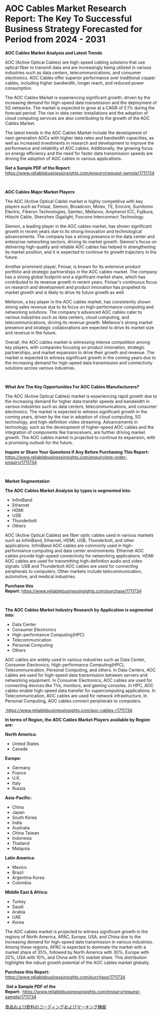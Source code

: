 <p><h1>AOC Cables Market Research Report: The Key To Successful Business Strategy Forecasted for Period from 2024 - 2031</h1></p><p><strong>AOC Cables Market Analysis and Latest Trends</strong></p>
<p><p>AOC (Active Optical Cables) are high-speed cabling solutions that use optical fiber to transmit data and are increasingly being utilized in various industries such as data centers, telecommunications, and consumer electronics. AOC Cables offer superior performance over traditional copper cables, including higher bandwidth, longer reach, and reduced power consumption.</p><p>The AOC Cables Market is experiencing significant growth, driven by the increasing demand for high-speed data transmission and the deployment of 5G networks. The market is expected to grow at a CAGR of 5.1% during the forecast period. The rise in data center installations and the adoption of cloud computing services are also contributing to the growth of the AOC Cables Market.</p><p>The latest trends in the AOC Cables Market include the development of next-generation AOCs with higher data rates and bandwidth capacities, as well as increased investments in research and development to improve the performance and reliability of AOC cables. Additionally, the growing focus on energy efficiency and the need for faster data transmission speeds are driving the adoption of AOC cables in various applications.</p></p>
<p><strong>Get a Sample PDF of the Report:&nbsp;</strong> <a href="https://www.reliablebusinessinsights.com/enquiry/request-sample/1711734">https://www.reliablebusinessinsights.com/enquiry/request-sample/1711734</a></p>
<p>&nbsp;</p>
<p><strong>AOC Cables Major Market Players</strong></p>
<p><p>The AOC (Active Optical Cable) market is highly competitive with key players such as Finisar, Siemon, Broadcom, Molex, TE, Emcore, Sumitomo Electric, Fiberon Technologies, Samtec, Mellanox, Amphenol ICC, Fujikura, Hitachi Cable, Shenzhen Gigalight, Foxconn Interconnect Technology.</p><p>Siemon, a leading player in the AOC cables market, has shown significant growth in recent years due to its strong innovation and technological advancements. The company has a strong presence in the data center and enterprise networking sectors, driving its market growth. Siemon's focus on delivering high-quality and reliable AOC cables has helped in strengthening its market position, and it is expected to continue its growth trajectory in the future.</p><p>Another prominent player, Finisar, is known for its extensive product portfolio and strategic partnerships in the AOC cables market. The company has a strong global footprint and a significant market share, which has contributed to its revenue growth in recent years. Finisar's continuous focus on research and development and product innovation has propelled its market growth and is likely to drive its future growth as well.</p><p>Mellanox, a key player in the AOC cables market, has consistently shown strong sales revenue due to its focus on high-performance computing and networking solutions. The company's advanced AOC cables cater to various industries such as data centers, cloud computing, and telecommunications, driving its revenue growth. Mellanox's strong market presence and strategic collaborations are expected to drive its market size and revenue in the future.</p><p>Overall, the AOC cables market is witnessing intense competition among key players, with companies focusing on product innovation, strategic partnerships, and market expansion to drive their growth and revenue. The market is expected to witness significant growth in the coming years due to the increasing demand for high-speed data transmission and connectivity solutions across various industries.</p></p>
<p>&nbsp;</p>
<p><strong>What Are The Key Opportunities For AOC Cables Manufacturers?</strong></p>
<p><p>The AOC (Active Optical Cables) market is experiencing rapid growth due to the increasing demand for higher data transfer speeds and bandwidth in various industries such as data centers, telecommunications, and consumer electronics. The market is expected to witness significant growth in the coming years, driven by the rise in adoption of cloud computing, 5G technology, and high-definition video streaming. Advancements in technology, such as the development of higher-speed AOC cables and the integration of components like transceivers, are further driving market growth. The AOC cables market is projected to continue its expansion, with a promising outlook for the future.</p></p>
<p><strong>Inquire or Share Your Questions If Any Before Purchasing This Report:</strong> <a href="https://www.reliablebusinessinsights.com/enquiry/pre-order-enquiry/1711734">https://www.reliablebusinessinsights.com/enquiry/pre-order-enquiry/1711734</a></p>
<p>&nbsp;</p>
<p><strong>Market Segmentation</strong></p>
<p><strong>The AOC Cables Market Analysis by types is segmented into:</strong></p>
<p><ul><li>InfiniBand</li><li>Ethernet</li><li>HDMI</li><li>USB</li><li>Thunderbolt</li><li>Others</li></ul></p>
<p><p>AOC (Active Optical Cables) are fiber optic cables used in various markets such as InfiniBand, Ethernet, HDMI, USB, Thunderbolt, and other applications. InfiniBand AOC cables are commonly used in high-performance computing and data center environments. Ethernet AOC cables provide high-speed connectivity for networking applications. HDMI AOC cables are used for transmitting high-definition audio and video signals. USB and Thunderbolt AOC cables are used for connecting peripherals to computers. Other markets include telecommunication, automotive, and medical industries.</p></p>
<p><strong>Purchase this Report:&nbsp;</strong><a href="https://www.reliablebusinessinsights.com/purchase/1711734">https://www.reliablebusinessinsights.com/purchase/1711734</a></p>
<p>&nbsp;</p>
<p><strong>The AOC Cables Market Industry Research by Application is segmented into:</strong></p>
<p><ul><li>Data Center</li><li>Consumer Electronics</li><li>High-performance Computing(HPC)</li><li>Telecommunication</li><li>Personal Computing</li><li>Others</li></ul></p>
<p><p>AOC cables are widely used in various industries such as Data Center, Consumer Electronics, High-performance Computing(HPC), Telecommunication, Personal Computing, and others. In Data Centers, AOC cables are used for high-speed data transmission between servers and networking equipment. In Consumer Electronics, AOC cables are used for connecting devices like TVs, monitors, and gaming consoles. In HPC, AOC cables enable high-speed data transfer for supercomputing applications. In Telecommunication, AOC cables are used for network infrastructure. In Personal Computing, AOC cables connect peripherals to computers.</p></p>
<p><a href="https://www.reliablebusinessinsights.com/aoc-cables-r1711734">&nbsp;https://www.reliablebusinessinsights.com/aoc-cables-r1711734</a></p>
<p><strong>In terms of Region, the AOC Cables Market Players available by Region are:</strong></p>
<p>
    <p> <strong> North America: </strong>
        <ul>
            <li>United States</li>
            <li>Canada</li>
        </ul>
        </p> 
    <p> <strong> Europe: </strong>
        <ul>
            <li>Germany</li>
            <li>France</li>
            <li>U.K.</li>
            <li>Italy</li>
            <li>Russia</li>
        </ul>
        </p> 
    <p> <strong> Asia-Pacific: </strong>
        <ul>
            <li>China</li>
            <li>Japan</li>
            <li>South Korea</li>
            <li>India</li>
            <li>Australia</li>
            <li>China Taiwan</li>
            <li>Indonesia</li>
            <li>Thailand</li>
            <li>Malaysia</li>
        </ul>
        </p> 
    <p> <strong> Latin America: </strong>
        <ul>
            <li>Mexico</li>
            <li>Brazil</li>
            <li>Argentina Korea</li>
            <li>Colombia</li>
        </ul>
        </p> 
    <p> <strong> Middle East & Africa: </strong>
        <ul>
            <li>Turkey</li>
            <li>Saudi</li>
            <li>Arabia</li>
            <li>UAE</li>
            <li>Korea</li>
        </ul>
    </p>
    </p>
<p><p>The AOC cables market is projected to witness significant growth in the regions of North America, APAC, Europe, USA, and China due to the increasing demand for high-speed data transmission in various industries. Among these regions, APAC is expected to dominate the market with a market share of 35%, followed by North America with 30%, Europe with 20%, USA with 10%, and China with 5% market share. This distribution highlights the robust growth potential of the AOC cables market globally.</p></p>
<p><strong>Purchase this Report: </strong><a href="https://www.reliablebusinessinsights.com/purchase/1711734">https://www.reliablebusinessinsights.com/purchase/1711734</a></p>
<p>&nbsp;<strong>Get a Sample PDF of the Report:&nbsp;&nbsp;</strong><a href="https://www.reliablebusinessinsights.com/enquiry/request-sample/1711734">https://www.reliablebusinessinsights.com/enquiry/request-sample/1711734</a></p>
<p><strong></strong></p>
<p><p><a href="https://github.com/pepo3k/Market-Research-Report-List-2/blob/main/8505042149190.md">食品および飲料のコーディングおよびマーキング機器</a></p></p>